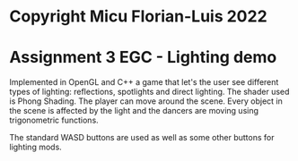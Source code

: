 # Copyright Micu Florian-Luis 2022

# Assignment 3 EGC - Lighting demo

Implemented in OpenGL and C++ a game that let's the user see different types of lighting: reflections, spotlights and direct lighting. The shader used is Phong Shading. The player can move around the scene. Every object in the scene is affected by the light and the dancers are moving using trigonometric functions. 

The standard WASD buttons are used as well as some other buttons for lighting mods.
